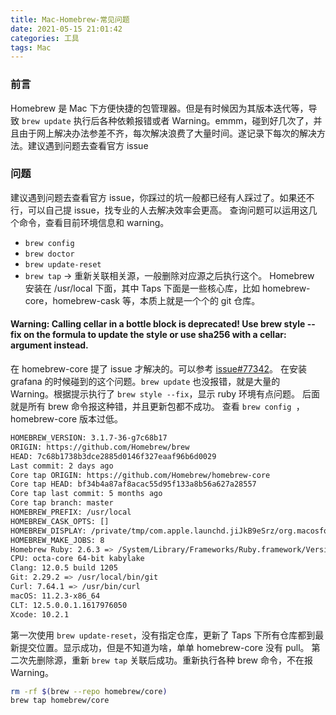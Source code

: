 ```yaml
---
title: Mac-Homebrew-常见问题
date: 2021-05-15 21:01:42
categories: 工具
tags: Mac
---
```


### 前言
Homebrew 是 Mac 下方便快捷的包管理器。但是有时候因为其版本迭代等，导致 `brew update` 执行后各种依赖报错或者 Warning。emmm，碰到好几次了，并且由于网上解决办法参差不齐，每次解决浪费了大量时间。遂记录下每次的解决方法。建议遇到问题去查看官方 issue
<!--more-->

### 问题
建议遇到问题去查看官方 issue，你踩过的坑一般都已经有人踩过了。如果还不行，可以自己提 issue，找专业的人去解决效率会更高。
查询问题可以运用这几个命令，查看目前环境信息和 warning。
- `brew config`
- `brew doctor`
- `brew update-reset`
- `brew tap` -> 重新关联相关源，一般删除对应源之后执行这个。
Homebrew 安装在 /usr/local 下面，其中 Taps 下面是一些核心库，比如 homebrew-core，homebrew-cask 等，本质上就是一个个的 git 仓库。

#### Warning: Calling cellar in a bottle block is deprecated! Use brew style --fix on the formula to update the style or use sha256 with a cellar: argument instead. 
在 homebrew-core 提了 issue 才解决的。可以参考 [issue#77342](https://github.com/Homebrew/homebrew-core/issues/77342)。
在安装 grafana 的时候碰到的这个问题。`brew update` 也没报错，就是大量的 Warning。根据提示执行了 `brew style --fix`，显示 ruby 环境有点问题。
后面就是所有 brew 命令报这种错，并且更新包都不成功。
查看 `brew config `，homebrew-core 版本过低。
```sh 
HOMEBREW_VERSION: 3.1.7-36-g7c68b17
ORIGIN: https://github.com/Homebrew/brew
HEAD: 7c68b1738b3dce2885d0146f327eaaf96b6d0029
Last commit: 2 days ago
Core tap ORIGIN: https://github.com/Homebrew/homebrew-core
Core tap HEAD: bf34b4a87af8acac55d95f133a8b56a627a28557
Core tap last commit: 5 months ago
Core tap branch: master
HOMEBREW_PREFIX: /usr/local
HOMEBREW_CASK_OPTS: []
HOMEBREW_DISPLAY: /private/tmp/com.apple.launchd.jiJkB9eSrz/org.macosforge.xquartz:0
HOMEBREW_MAKE_JOBS: 8
Homebrew Ruby: 2.6.3 => /System/Library/Frameworks/Ruby.framework/Versions/2.6/usr/bin/ruby
CPU: octa-core 64-bit kabylake
Clang: 12.0.5 build 1205
Git: 2.29.2 => /usr/local/bin/git
Curl: 7.64.1 => /usr/bin/curl
macOS: 11.2.3-x86_64
CLT: 12.5.0.0.1.1617976050
Xcode: 10.2.1
```
第一次使用 `brew update-reset`，没有指定仓库，更新了 Taps 下所有仓库都到最新提交位置。显示成功，但是不知道为啥，单单 homebrew-core 没有 pull。
第二次先删除源，重新 `brew tap` 关联后成功。重新执行各种 brew 命令，不在报 Warning。
```sh
rm -rf $(brew --repo homebrew/core)
brew tap homebrew/core
```


